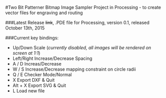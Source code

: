 #Two Bit Patterner
Bitmap Image Sampler Project in Processing - to create vector files for engraving and routing

###Latest Release
~~link~~, .PDE file for Processing, version 0.1, released October 13th, 2015

###Current key bindings:

- Up/Down           Scale (*currently disabled, all images will be rendered on screen at 1:1*)
- Left/Right        Increase/Decrease Spacing
- A / D             Increas/Decrease 
- W / S             Increase/Decrease mapping constraint on circle radii
- Q / E             Checker Mode/Normal
- X                 Export DXF & Quit
- Alt + X           Export SVG & Quit
- L                 Load new file

